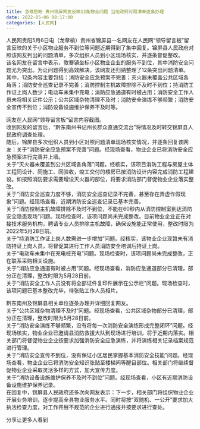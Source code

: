 ```yaml
---
title: 急难愁盼 贵州锦屏网友反映12条物业问题 当地政府对照清单逐条办理
date: 2022-05-06 08:17:00
categories: [人民网]
---
```

人民网贵阳5月6日电（龙章榆）贵州省锦屏县一名网友在人民网“领导留言板”留言反映的关于小区物业服务不到位等问题近期得到了集中回复。锦屏县人民政府对照该网友列出的问题清单，多次组织人员到小区现场核实，并逐条督促整改。  
该名网友在留言中表示，敦寨镇坐标小区物业企业的服务不到位，其中消防安全问题尤为突出。为让问题得到高效解决，该网友还归纳整理了12条突出问题清单。  
其中，12条内容主要包括：消防安全应急预案不完善；灭火器未覆盖公共区域各角落；消防安全巡查记录不完善；消防控制主机故障排除不及时不到位；持消防工作证上岗人数少；电动车未集中充电；消防应急通道有时被占用；消防安全工作人员未将相关证件公示；公共区域杂物清理不及时；消防安全演练不够频繁；消防安全宣传不到位；消防设备设施维护保养不及时等。  
  
网友在人民网“领导留言板”留言内容截图。  
收到网友的留言后，“黔东南州书记州长群众直通交流台”将情况及时转交锦屏县人民政府调查处理。  
随后，锦屏县多次组织人员到小区对照问题清单现场核实情况，并逐条回复该网友：关于“消防安全应急预案不完善”问题。经现场查看，物业企业已将消防安全应急预案进行完善并上墙。  
关于“灭火器未覆盖到公共区域各角落”问题。经核实，该项目消防工程与房屋主体工程同设计、同施工、同验收，竣工交付的楼房已按消防设计内容完成消防工程建设。如按照消防要求需要增设灭火器的部位，将要求消防部门督促物业企业落实整改。  
关于“消防安全巡查力度不够，消防安全巡查记录不完善，甚至存在弄虚作假现象”问题。经现场查看，近期消防安全巡查记录已基本完善。  
关于“消防控制主机故障排除不及时不到位，不能在60秒内从消防控制室到达消防安全隐患现场”问题。现场检查时，该项问题尚未完成整改。目前物业企业正在对接技术服务机构，聘请专业人员排除主机故障，确保设施能正常使用，整改时限为2022年5月28日前。  
关于“持消防工作证上岗人数需进一步增加”问题。经核实，该物业企业现暂未有消防持证上岗人员，将督促其进行工作人员消防安全培训后持证上岗。  
关于“电动车未集中在充电桩充电”问题。现场检查时，该项问题尚未完成整改，正在联系采购相关设施。  
关于“消防应急通道有时被占用”问题。经现场查看，消防应急通道部分已清理，部分正在清理，整改时限为5月28日前。  
关于“消防安全工作人员没有将全部证件复印件展示在公示栏”问题。现场检查时，该项问题已基本整改完毕，待张贴工作人员相片。  
  
黔东南州及锦屏县相关单位逐条办理并详细回复网友。  
关于“公共区域杂物清理不及时”问题。经现场查看，公共区域杂物部分已清理，部分正在清理，整改时限为5月28日前。  
关于“消防安全演练不够频繁，没有将每一次消防安全演练形成完整闭环”问题。经现场核实，物业企业已邀请县消防救援大队到现场进行培训，将于近期内落实。相关部门将督促物业企业按要求加强消防安全应急演练，并将演练相关记录档案规范进行管理。  
关于“消防安全宣传不到位，没有保证小区居民掌握基本消防安全技能”问题。经现场查看，物业企业已将消防安全知识张贴至楼梯间等醒目部位。相关部门将继续督促物业企业采取灵活多样的方式，加大宣传力度。  
关于“消防设备设施维护保养不及时不到位”问题。经现场查看，小区有近期消防设备设施维护保养记录。  
在回复中，锦屏县人民政府还多次向网友表示：下一步，相关部门将组织物业企业开展业务培训，逐步提高全县物业服务水平。同时将按“双随机、一公开”要求加大执法检查力度，对工作开展不规范的企业进行通报并按要求进行查处。  
  
分享让更多人看到  
